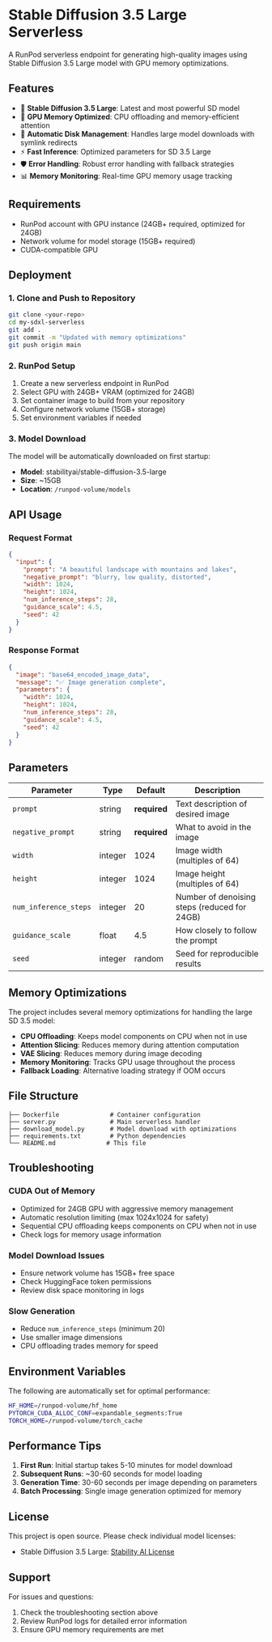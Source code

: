 # Stable Diffusion 3.5 Large Serverless

A RunPod serverless endpoint for generating high-quality images using Stable Diffusion 3.5 Large model with GPU memory optimizations.

## Features

- 🚀 **Stable Diffusion 3.5 Large**: Latest and most powerful SD model
- 💾 **GPU Memory Optimized**: CPU offloading and memory-efficient attention
- 🔧 **Automatic Disk Management**: Handles large model downloads with symlink redirects
- ⚡ **Fast Inference**: Optimized parameters for SD 3.5 Large
- 🛡️ **Error Handling**: Robust error handling with fallback strategies
- 📊 **Memory Monitoring**: Real-time GPU memory usage tracking

## Requirements

- RunPod account with GPU instance (24GB+ required, optimized for 24GB)
- Network volume for model storage (15GB+ required)
- CUDA-compatible GPU

## Deployment

### 1. Clone and Push to Repository

```bash
git clone <your-repo>
cd my-sdxl-serverless
git add .
git commit -m "Updated with memory optimizations"
git push origin main
```

### 2. RunPod Setup

1. Create a new serverless endpoint in RunPod
2. Select GPU with 24GB+ VRAM (optimized for 24GB)
3. Set container image to build from your repository
4. Configure network volume (15GB+ storage)
5. Set environment variables if needed

### 3. Model Download

The model will be automatically downloaded on first startup:
- **Model**: stabilityai/stable-diffusion-3.5-large
- **Size**: ~15GB
- **Location**: `/runpod-volume/models`

## API Usage

### Request Format

```json
{
  "input": {
    "prompt": "A beautiful landscape with mountains and lakes",
    "negative_prompt": "blurry, low quality, distorted",
    "width": 1024,
    "height": 1024,
    "num_inference_steps": 28,
    "guidance_scale": 4.5,
    "seed": 42
  }
}
```

### Response Format

```json
{
  "image": "base64_encoded_image_data",
  "message": "✅ Image generation complete",
  "parameters": {
    "width": 1024,
    "height": 1024,
    "num_inference_steps": 28,
    "guidance_scale": 4.5,
    "seed": 42
  }
}
```

## Parameters

| Parameter | Type | Default | Description |
|-----------|------|---------|-------------|
| `prompt` | string | **required** | Text description of desired image |
| `negative_prompt` | string | **required** | What to avoid in the image |
| `width` | integer | 1024 | Image width (multiples of 64) |
| `height` | integer | 1024 | Image height (multiples of 64) |
| `num_inference_steps` | integer | 20 | Number of denoising steps (reduced for 24GB) |
| `guidance_scale` | float | 4.5 | How closely to follow the prompt |
| `seed` | integer | random | Seed for reproducible results |

## Memory Optimizations

The project includes several memory optimizations for handling the large SD 3.5 model:

- **CPU Offloading**: Keeps model components on CPU when not in use
- **Attention Slicing**: Reduces memory during attention computation
- **VAE Slicing**: Reduces memory during image decoding
- **Memory Monitoring**: Tracks GPU usage throughout the process
- **Fallback Loading**: Alternative loading strategy if OOM occurs

## File Structure

```
├── Dockerfile              # Container configuration
├── server.py               # Main serverless handler
├── download_model.py       # Model download with optimizations
├── requirements.txt        # Python dependencies
└── README.md              # This file
```

## Troubleshooting

### CUDA Out of Memory
- Optimized for 24GB GPU with aggressive memory management
- Automatic resolution limiting (max 1024x1024 for safety)
- Sequential CPU offloading keeps components on CPU when not in use
- Check logs for memory usage information

### Model Download Issues
- Ensure network volume has 15GB+ free space
- Check HuggingFace token permissions
- Review disk space monitoring in logs

### Slow Generation
- Reduce `num_inference_steps` (minimum 20)
- Use smaller image dimensions
- CPU offloading trades memory for speed

## Environment Variables

The following are automatically set for optimal performance:

```bash
HF_HOME=/runpod-volume/hf_home
PYTORCH_CUDA_ALLOC_CONF=expandable_segments:True
TORCH_HOME=/runpod-volume/torch_cache
```

## Performance Tips

1. **First Run**: Initial startup takes 5-10 minutes for model download
2. **Subsequent Runs**: ~30-60 seconds for model loading
3. **Generation Time**: 30-60 seconds per image depending on parameters
4. **Batch Processing**: Single image generation optimized for memory

## License

This project is open source. Please check individual model licenses:
- Stable Diffusion 3.5 Large: [Stability AI License](https://huggingface.co/stabilityai/stable-diffusion-3.5-large)

## Support

For issues and questions:
1. Check the troubleshooting section above
2. Review RunPod logs for detailed error information
3. Ensure GPU memory requirements are met
